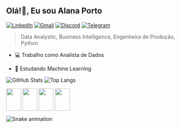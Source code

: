 ## Olá!👋, Eu sou Alana Porto

[![LinkedIn](https://img.shields.io/badge/LinkedIn-0077B5?style=for-the-badge&logo=linkedin&logoColor=white)](https://www.linkedin.com/in/alana-dos-santos-porto-0383a314a/)
[![Gmail](https://img.shields.io/badge/Gmail-333333?style=for-the-badge&logo=gmail&logoColor=red)](mailto:alana.dsporto@gmail.com)
[![Discord](https://img.shields.io/badge/Discord-7289DA?style=for-the-badge&logo=discord&logoColor=white)](https://discord.com/channels/@alanaporto/)
[![Telegram](https://img.shields.io/badge/Telegram-000?style=for-the-badge&logo=telegram&logoColor=2CA5E0)](https://t.me/@alana_dsp)

>Data Analystic, Business Intelligence, Engenheira de Produção, Python

* 💻 Trabalho como Analista de Dados

* 📗 Estudando Machine Learning 



![GitHub Stats](https://github-readme-stats.vercel.app/api?username=alanadsp&theme=dracula&bg_color=000&border_color=30A3DC&show_icons=true&icon_color=30A3DC&title_color=E94D5F&text_color=FFF)
![Top Langs](https://github-readme-stats-git-masterrstaa-rickstaa.vercel.app/api/top-langs/?username=alanadsp&layout=compact&bg_color=000&border_color=30A3DC&title_color=E94D5F&text_color=FFF)




<img align="center" height="60" width="40" src="https://cdn.jsdelivr.net/gh/devicons/devicon@latest/icons/python/python-original.svg" /> <img align="center" height="60" width="40" src="https://cdn.jsdelivr.net/gh/devicons/devicon@latest/icons/microsoftsqlserver/microsoftsqlserver-original.svg" />
<img align="center" height="60" width="40" src="https://cdn.jsdelivr.net/gh/devicons/devicon@latest/icons/numpy/numpy-original.svg" />
<img align="center" height="60" width="40" src="https://cdn.jsdelivr.net/gh/devicons/devicon@latest/icons/jupyter/jupyter-original.svg" />

![Snake animation](https://github.com/alanadsp/alanadsp/blob/output/dist/github-contribution-grid-snake.svg)
